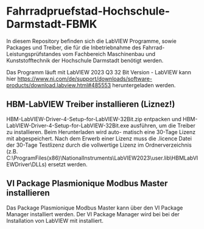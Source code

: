 # Fahrradpruefstad-Hochschule-Darmstadt-FBMK
In diesem Repository befinden sich die LabVIEW Programme, sowie Packages und Treiber, die für die Inbetriebnahme des Fahrrad-Leistungsprüfstandes vom Fachbereich Maschinenbau und Kunststofftechnik der Hochschule Darmstadt benötigt werden.

Das Programm läuft mit LabVIEW 2023 Q3 32 Bit Version - LabVIEW kann hier https://www.ni.com/de/support/downloads/software-products/download.labview.html#485553 heruntergeladen werden.

## HBM-LabVIEW Treiber installieren (Liznez!)
HBM-LabVIEW-Driver-4-Setup-for-LabVIEW-32Bit.zip entpacken und HBM-LabVIEW-Driver-4-Setup-for-LabVIEW-32Bit.exe ausführen, um die Treiber zu installieren. Beim Herunterladen wird auto-
matisch eine 30-Tage Lizenz mit abgespeichert.  Nach dem Erwerb einer Lizenz muss die .licence Datei der 30-Tage Testlizenz durch die vollwertige Lizenz im Ordnerverzeichnis (z.B. C:\ProgramFiles(x86)\NationalInstruments\LabVIEW2023\user.lib\HBMLabVIEWDriver\DLLs) ersetzt werden.

## VI Package Plasmionique Modbus Master installieren
Das Package Plasmionique Modbus Master kann über den VI Package Manager installiert werden. Der VI Package Manager wird bei bei der Installation von LabVIEW mit installiert.
